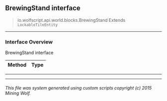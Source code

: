 ## BrewingStand __interface__

>io.wolfscript.api.world.blocks.BrewingStand
>Extends `LockableTileEntity`

---

### Interface Overview

BrewingStand interface

Method | Type   
--- | :--- 



---

---


###### This file was system generated using custom scripts copyright (c) 2015 Mining Wolf.
	

